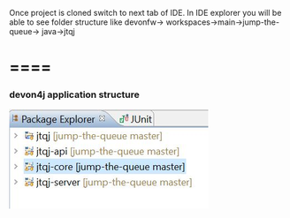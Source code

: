 Once project is cloned switch to next tab of IDE. In IDE explorer you will be able to see folder structure like devonfw-&gt; workspaces-&gt;main-&gt;jump-the-queue-&gt; java-&gt;jtqj 

====
====
### devon4j application structure


![jtqj_app_structure.jpg](./assets/jtqj_app_structure.jpg)



